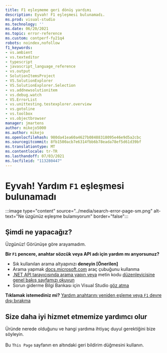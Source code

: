 ```yaml
---
title: F1 eşleşmeme geri dönüş yardımı
description: Eyvah! F1 eşleşmesi bulunamadı.
ms.prod: visual-studio
ms.technology: ''
ms.date: 06/20/2021
ms.topic: error-reference
ms.custom: contperf-fy21q4
robots: noindex,nofollow
f1_keywords:
- vs.ambient
- vs.texteditor
- typescript
- javascript_language_reference
- vs.output
- SolutionItemsProject
- VS.SolutionExplorer
- VS.SolutionExplorer.Selection
- vs.addnewsolutionitem
- vs.debug.watch
- VS.ErrorList
- vs.unittesting.testexplorer.overview
- vs.gotoline
- vs.toolbox
- vs.objectbrowser
manager: jmartens
author: mikejo5000
ms.author: mikejo
ms.openlocfilehash: 980da41ea60a4627b08488318095e46e9d5a2cbc
ms.sourcegitcommit: 8fb1500acb7e6314fbb6b78eada78ef5d61d39bf
ms.translationtype: MT
ms.contentlocale: tr-TR
ms.lasthandoff: 07/03/2021
ms.locfileid: "113280447"
---
```

# <a name="oops-no-f1-help-match-was-found"></a>Eyvah! Yardım `F1` eşleşmesi bulunamadı

:::image type="content" source="../media/search-error-page-sm.png" alt-text="Ne üzgünüz eşleşme bulamıyorum" border="false":::

## <a name="now-what"></a>Şimdi ne yapacağız?

Üzgünüz! Görünüşe göre arayamadım. 

**Bir `F1` pencere, anahtar sözcük veya API adı için yardım mı arıyorsunuz?**
- Sık kullanılan arama altyapınızı **deneyin [Önerilen]**
- Arama yapmak [docs.microsoft.com](/) araç çubuğunu kullanma 
- [.NET API tarayıcısında arama yapın veya](/dotnet/api/) metin kodu [düzenleyicisine genel bakış sayfamızı okuyun](../../ide/writing-code-in-the-code-and-text-editor.md)
- Sorun giderme Bilgi Bankası için Visual Studio [göz atma](/troubleshoot/visualstudio/welcome-visual-studio/)


**Tıklamak istemediniz mi?** [Yardım anahtarını yeniden eşleme veya `F1` devre dışı bırakma](../not-in-toc/change-f1-help-key.md)


## <a name="help-us-serve-you-better"></a>Size daha iyi hizmet etmemize yardımcı olur

Üründe nerede olduğunu ve hangi yardıma ihtiyaç duyul gerektiğini bize söyleyin.   
<br/>Bu `This Page` sayfanın en altındaki geri bildirim düğmesini kullanın. 

